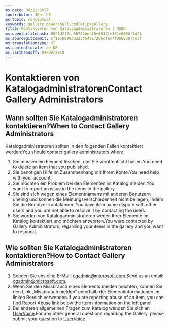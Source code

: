 ```yaml
---
ms.date: 06/12/2017
contributor: JKeithB
ms.topic: conceptual
keywords: gallery,powershell,cmdlet,psgallery
title: Kontaktieren von Katalogadministratoren | MSDN
ms.openlocfilehash: 6091d247ca5674fbecf6e00131e18fe6686f1d25
ms.sourcegitcommit: cf195b090b3223fa4917206dfec7f0b603873cdf
ms.translationtype: HT
ms.contentlocale: de-DE
ms.lasthandoff: 04/09/2018
---
```

# <a name="contact-gallery-administrators"></a><span data-ttu-id="68a13-103">Kontaktieren von Katalogadministratoren</span><span class="sxs-lookup"><span data-stu-id="68a13-103">Contact Gallery Administrators</span></span>

## <a name="when-to-contact-gallery-administrators"></a><span data-ttu-id="68a13-104">Wann sollten Sie Katalogadministratoren kontaktieren?</span><span class="sxs-lookup"><span data-stu-id="68a13-104">When to Contact Gallery Administrators</span></span>

<span data-ttu-id="68a13-105">Katalogadministratoren sollten in den folgenden Fällen kontaktiert werden:</span><span class="sxs-lookup"><span data-stu-id="68a13-105">You should contact gallery administrators when:</span></span>

1. <span data-ttu-id="68a13-106">Sie müssen ein Element löschen, das Sie veröffentlicht haben.</span><span class="sxs-lookup"><span data-stu-id="68a13-106">You need to delete an item that you published.</span></span>
2. <span data-ttu-id="68a13-107">Sie benötigen Hilfe im Zusammenhang mit Ihrem Konto.</span><span class="sxs-lookup"><span data-stu-id="68a13-107">You need help with your account.</span></span>
3. <span data-ttu-id="68a13-108">Sie möchten ein Problem bei den Elementen im Katalog melden.</span><span class="sxs-lookup"><span data-stu-id="68a13-108">You want to report an issue in the items in the gallery.</span></span>
4. <span data-ttu-id="68a13-109">Sie sind sich wegen eines Elementnamens mit anderen Benutzern uneinig und können die Meinungsverschiedenheit nicht beilegen, indem Sie die Benutzer kontaktieren.</span><span class="sxs-lookup"><span data-stu-id="68a13-109">You have item name dispute with other users and you are not able to resolve it by contacting the users.</span></span>
5. <span data-ttu-id="68a13-110">Sie wurden von Katalogadministratoren wegen Ihrer Elemente im Katalog kontaktiert und möchten antworten.</span><span class="sxs-lookup"><span data-stu-id="68a13-110">You were contacted by Gallery Administrators, regarding your items in the gallery and you want to respond.</span></span>

## <a name="how-to-contact-gallery-administrators"></a><span data-ttu-id="68a13-111">Wie sollten Sie Katalogadministratoren kontaktieren?</span><span class="sxs-lookup"><span data-stu-id="68a13-111">How to Contact Gallery Administrators</span></span>

1. <span data-ttu-id="68a13-112">Senden Sie uns eine E-Mail: cgadmin@microsoft.com.</span><span class="sxs-lookup"><span data-stu-id="68a13-112">Send us an email: cgadmin@microsoft.com.</span></span>
2. <span data-ttu-id="68a13-113">Wenn Sie den Missbrauch eines Elements melden möchten, können Sie den Link „Missbrauch melden“ unterhalb der Elementinformationen im linken Bereich verwenden.</span><span class="sxs-lookup"><span data-stu-id="68a13-113">If you are reporting abuse of an item, you can find Report Abuse link below the item information on the left panel.</span></span>
3. <span data-ttu-id="68a13-114">Bei anderen allgemeinen Fragen zum Katalog wenden Sie sich an [UserVoice](http://windowsserver.uservoice.com/forums/301869-powershell).</span><span class="sxs-lookup"><span data-stu-id="68a13-114">For any other general questions regarding the Gallery, please submit your question to [UserVoice](http://windowsserver.uservoice.com/forums/301869-powershell)</span></span>